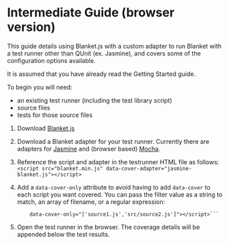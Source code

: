 # Intermediate Guide (browser version)

This guide details using Blanket.js with a custom adapter to run Blanket with a test runner other than QUnit (ex. Jasmine), and covers some of the configuration options available.

It is assumed that you have already read the Getting Started guide.

To begin you will need:  
* an existing test runner (including the test library script)
* source files
* tests for those source files


1. Download [Blanket.js](https://raw.github.com/Migrii/blanket/master/dist/qunit/blanket.min.js)

2. Download a Blanket adapter for your test runner.  Currently there are adapters for [Jasmine](https://raw.github.com/Migrii/blanket/master/src/adapters/jasmine-blanket.js) and (browser based) [Mocha](https://raw.github.com/Migrii/blanket/master/src/adapters/mocha-blanket.js).

2. Reference the script and adapter in the testrunner HTML file as follows:
    ```<script src="blanket.min.js" data-cover-adapter="jasmine-blanket.js"></script>```

3. Add a `data-cover-only` attribute to avoid having to add `data-cover` to each script you want covered.  You can pass the filter value as a string to match, an array of filename, or a regular expression:
    ```<script src="blanket.min.js" data-cover-adapter="jasmine-blanket.js"  
        data-cover-only="['source1.js','src/source2.js']"></script>```

4. Open the test runner in the browser.  The coverage details will be appended below the test results.